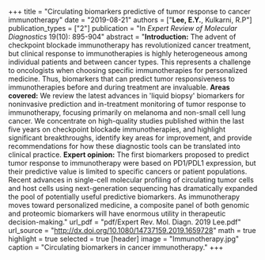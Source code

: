 +++
title = "Circulating biomarkers predictive of tumor response to cancer immunotherapy"
date = "2019-08-21"
authors = ["**Lee, E.Y.**, Kulkarni, R.P"]
publication_types = ["2"]
publication = "In *Expert Review of Molecular Diagnostics* 19(10): 895-904"
abstract = "**Introduction:** The advent of checkpoint blockade immunotherapy has revolutionized cancer treatment, but clinical response to immunotherapies is highly heterogeneous among individual patients and between cancer types. This represents a challenge to oncologists when choosing specific immunotherapies for personalized medicine. Thus, biomarkers that can predict tumor responsiveness to immunotherapies before and during treatment are invaluable. **Areas covered:** We review the latest advances in 'liquid biopsy' biomarkers for noninvasive prediction and in-treatment monitoring of tumor response to immunotherapy, focusing primarily on melanoma and non-small cell lung cancer. We concentrate on high-quality studies published within the last five years on checkpoint blockade immunotherapies, and highlight significant breakthroughs, identify key areas for improvement, and provide recommendations for how these diagnostic tools can be translated into clinical practice. **Expert opinion:** The first biomarkers proposed to predict tumor response to immunotherapy were based on PD1/PDL1 expression, but their predictive value is limited to specific cancers or patient populations. Recent advances in single-cell molecular profiling of circulating tumor cells and host cells using next-generation sequencing has dramatically expanded the pool of potentially useful predictive biomarkers. As immunotherapy moves toward personalized medicine, a composite panel of both genomic and proteomic biomarkers will have enormous utility in therapeutic decision-making."
url_pdf = "pdf/Expert Rev. Mol. Diagn. 2019 Lee.pdf"
url_source = "http://dx.doi.org/10.1080/14737159.2019.1659728"
math = true
highlight = true
selected = true
[header]
image = "Immunotherapy.jpg"
caption = "Circulating biomarkers in cancer immunotherapy."
+++
